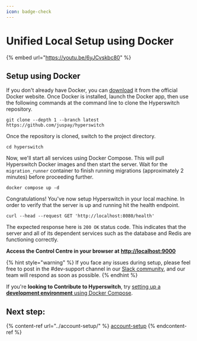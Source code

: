 ```yaml
---
icon: badge-check
---
```


# Unified Local Setup using Docker

{% embed url="https://youtu.be/6yJCvskbc80" %}

## Setup using Docker

If you don't already have Docker, you can [download](https://docs.docker.com/get-docker/) it from the official Docker website. Once Docker is installed, launch the Docker app, then use the following commands at the command line to clone the Hyperswitch repository.

```
git clone --depth 1 --branch latest https://github.com/juspay/hyperswitch
```

Once the repository is cloned, switch to the project directory.

```
cd hyperswitch
```

Now, we'll start all services using Docker Compose. This will pull Hyperswitch Docker images and then start the server. Wait for the `migration_runner` container to finish running migrations (approximately 2 minutes) before proceeding further.

```
docker compose up -d
```

Congratulations! You've now setup Hyperswitch in your local machine. In order to verify that the server is up and running hit the health endpoint.

```
curl --head --request GET 'http://localhost:8080/health'
```

The expected response here is `200 OK` status code. This indicates that the server and all of its dependent services such as the database and Redis are functioning correctly.

**Access the Control Centre in your browser at** [**http://localhost:9000**](http://localhost:9000/)

{% hint style="warning" %}
If you face any issues during setup, please feel free to post in the #dev-support channel in our [Slack community](https://join.slack.com/t/hyperswitch-io/shared_invite/zt-2jqxmpsbm-WXUENx022HjNEy~Ark7Orw), and our team will respond as soon as possible.
{% endhint %}

If you're **looking to Contribute to Hyperswitch**, try [setting up a **development environment** using Docker Compose](https://github.com/juspay/hyperswitch/blob/main/docs/try_local_system.md#set-up-a-development-environment-using-docker-compose).&#x20;

## Next step:

{% content-ref url="../account-setup/" %}
[account-setup](../account-setup/)
{% endcontent-ref %}
